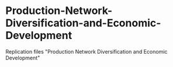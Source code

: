 # Production-Network-Diversification-and-Economic-Development
Replication files "Production Network Diversification and Economic Development"
